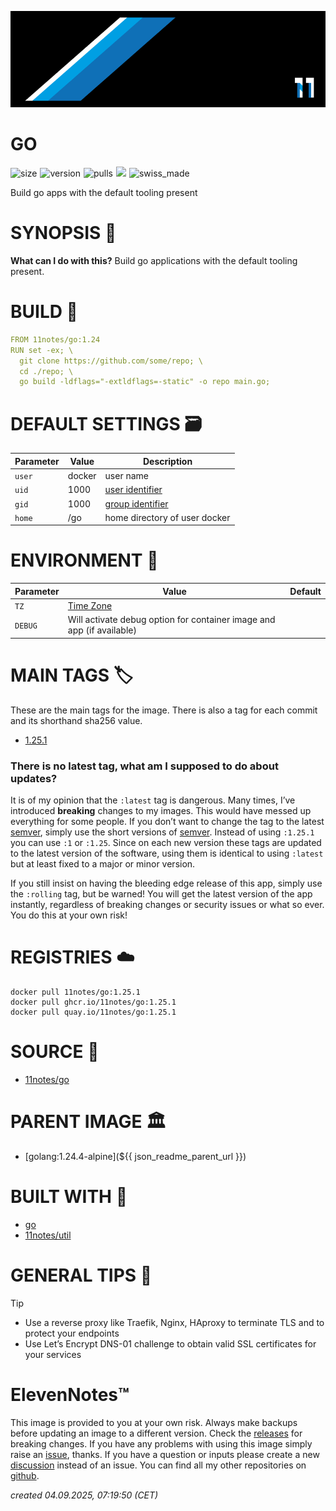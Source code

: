 ![banner](https://github.com/11notes/defaults/blob/main/static/img/banner.png?raw=true)

# GO
![size](https://img.shields.io/docker/image-size/11notes/go/1.25.1?color=0eb305)![5px](https://github.com/11notes/defaults/blob/main/static/img/transparent5x2px.png?raw=true)![version](https://img.shields.io/docker/v/11notes/go/1.25.1?color=eb7a09)![5px](https://github.com/11notes/defaults/blob/main/static/img/transparent5x2px.png?raw=true)![pulls](https://img.shields.io/docker/pulls/11notes/go?color=2b75d6)![5px](https://github.com/11notes/defaults/blob/main/static/img/transparent5x2px.png?raw=true)[<img src="https://img.shields.io/github/issues/11notes/docker-GO?color=7842f5">](https://github.com/11notes/docker-GO/issues)![5px](https://github.com/11notes/defaults/blob/main/static/img/transparent5x2px.png?raw=true)![swiss_made](https://img.shields.io/badge/Swiss_Made-FFFFFF?labelColor=FF0000&logo=data:image/svg%2bxml;base64,PHN2ZyB2ZXJzaW9uPSIxIiB3aWR0aD0iNTEyIiBoZWlnaHQ9IjUxMiIgdmlld0JveD0iMCAwIDMyIDMyIiB4bWxucz0iaHR0cDovL3d3dy53My5vcmcvMjAwMC9zdmciPgogIDxyZWN0IHdpZHRoPSIzMiIgaGVpZ2h0PSIzMiIgZmlsbD0idHJhbnNwYXJlbnQiLz4KICA8cGF0aCBkPSJtMTMgNmg2djdoN3Y2aC03djdoLTZ2LTdoLTd2LTZoN3oiIGZpbGw9IiNmZmYiLz4KPC9zdmc+)

Build go apps with the default tooling present

# SYNOPSIS 📖
**What can I do with this?** Build go applications with the default tooling present.

# BUILD 🚧
```yaml
FROM 11notes/go:1.24
RUN set -ex; \
  git clone https://github.com/some/repo; \
  cd ./repo; \
  go build -ldflags="-extldflags=-static" -o repo main.go;
```

# DEFAULT SETTINGS 🗃️
| Parameter | Value | Description |
| --- | --- | --- |
| `user` | docker | user name |
| `uid` | 1000 | [user identifier](https://en.wikipedia.org/wiki/User_identifier) |
| `gid` | 1000 | [group identifier](https://en.wikipedia.org/wiki/Group_identifier) |
| `home` | /go | home directory of user docker |

# ENVIRONMENT 📝
| Parameter | Value | Default |
| --- | --- | --- |
| `TZ` | [Time Zone](https://en.wikipedia.org/wiki/List_of_tz_database_time_zones) | |
| `DEBUG` | Will activate debug option for container image and app (if available) | |

# MAIN TAGS 🏷️
These are the main tags for the image. There is also a tag for each commit and its shorthand sha256 value.

* [1.25.1](https://hub.docker.com/r/11notes/go/tags?name=1.25.1)

### There is no latest tag, what am I supposed to do about updates?
It is of my opinion that the ```:latest``` tag is dangerous. Many times, I’ve introduced **breaking** changes to my images. This would have messed up everything for some people. If you don’t want to change the tag to the latest [semver](https://semver.org/), simply use the short versions of [semver](https://semver.org/). Instead of using ```:1.25.1``` you can use ```:1``` or ```:1.25```. Since on each new version these tags are updated to the latest version of the software, using them is identical to using ```:latest``` but at least fixed to a major or minor version.

If you still insist on having the bleeding edge release of this app, simply use the ```:rolling``` tag, but be warned! You will get the latest version of the app instantly, regardless of breaking changes or security issues or what so ever. You do this at your own risk!

# REGISTRIES ☁️
```
docker pull 11notes/go:1.25.1
docker pull ghcr.io/11notes/go:1.25.1
docker pull quay.io/11notes/go:1.25.1
```

# SOURCE 💾
* [11notes/go](https://github.com/11notes/docker-GO)

# PARENT IMAGE 🏛️
* [golang:1.24.4-alpine](${{ json_readme_parent_url }})

# BUILT WITH 🧰
* [go](https://github.com/golang/go)
* [11notes/util](https://github.com/11notes/docker-util)

# GENERAL TIPS 📌
> [!TIP]
>* Use a reverse proxy like Traefik, Nginx, HAproxy to terminate TLS and to protect your endpoints
>* Use Let’s Encrypt DNS-01 challenge to obtain valid SSL certificates for your services

# ElevenNotes™️
This image is provided to you at your own risk. Always make backups before updating an image to a different version. Check the [releases](https://github.com/11notes/docker-go/releases) for breaking changes. If you have any problems with using this image simply raise an [issue](https://github.com/11notes/docker-go/issues), thanks. If you have a question or inputs please create a new [discussion](https://github.com/11notes/docker-go/discussions) instead of an issue. You can find all my other repositories on [github](https://github.com/11notes?tab=repositories).

*created 04.09.2025, 07:19:50 (CET)*